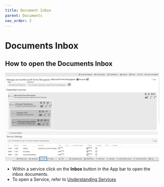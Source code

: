 ```yaml
---
title: Document Inbox
parent: Documents
nav_order: 2
---
```


# Documents Inbox

## How to open the Documents Inbox

![](<../.gitbook/assets/76 (1) (1) (1).png>)

* Within a service click on the **Inbox** button in the App bar to open the inbox documents.
* To open a Service, refer to [Understanding Services](https://github.com/aiforged/docs/tree/3bbbcd81b0a8fe713555694db96d779ff6a45d2b/documents/services/understanding-services.md)
